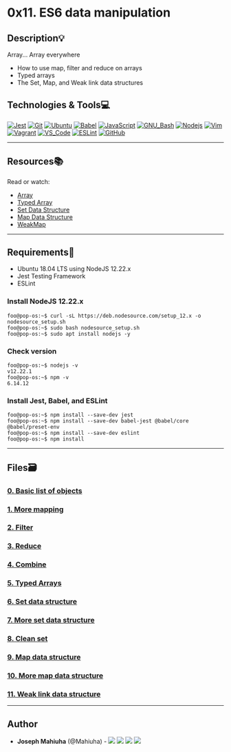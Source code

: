 # 0x11. ES6 data manipulation

## Description:bulb:

Array... Array everywhere

- How to use map, filter and reduce on arrays
- Typed arrays
- The Set, Map, and Weak link data structures

## Technologies & Tools:computer:

[![Jest](https://img.shields.io/badge/≡-Jest-C21325?logo=Jest&style=flat-square&labelColor=282828&logoColor=C21325)](https://jestjs.io/)
[![Git](https://img.shields.io/badge/≡-Git-F05032?logo=git&style=flat-square&labelColor=282828)](https://git-scm.com/)
[![Ubuntu](https://img.shields.io/badge/≡-Ubuntu-E95420?&style=flat-square&logo=Ubuntu&labelColor=282828)](https://ubuntu.com/)
[![Babel](https://img.shields.io/badge/≡-Babel-F9DC3E?logo=Babel&style=flat-square&labelColor=282828)](https://babeljs.io/)
[![JavaScript](https://img.shields.io/badge/≡-JavaScript-F7DF1E?logo=javascript&style=flat-square&labelColor=282828)](https://developer.mozilla.org/en-US/docs/Web/javascript)
[![GNU_Bash](https://img.shields.io/badge/≡-GNU_Bash-4EAA25?logo=GNU-Bash&style=flat-square&labelColor=282828)](https://www.gnu.org/software/bash/)
[![Nodejs](https://img.shields.io/badge/≡-Nodejs-339933?logo=Node.js&style=flat-square&labelColor=282828)](https://nodejs.org/en/)
[![Vim](https://img.shields.io/badge/≡-Vim-019733?logo=Vim&style=flat-square&logoColor=019733&labelColor=282828)](https://www.vim.org/)
[![Vagrant](https://img.shields.io/badge/≡-Vagrant-1563FF?logo=vagrant&style=flat-square&logoColor=1563FF&labelColor=282828)](https://www.vagrantup.com/)
[![VS_Code](https://img.shields.io/badge/≡-VS_Code-007ACC?logo=visual-studio-code&style=flat-square&logoColor=007ACC&labelColor=282828)](https://code.visualstudio.com/)
[![ESLint](https://img.shields.io/badge/≡-ESLint-4B32C3?logo=ESLint&style=flat-square&labelColor=282828&logoColor=4B32C3)](https://eslint.org/)
[![GitHub](https://img.shields.io/badge/≡-GitHub-181717?logo=GitHub&style=flat-square&labelColor=282828)](https://github.com/)

---

## Resources:books:

Read or watch:

- [Array](https://developer.mozilla.org/en-US/docs/Web/JavaScript/Reference/Global_Objects/Array)
- [Typed Array](https://developer.mozilla.org/en-US/docs/Web/JavaScript/Typed_arrays)
- [Set Data Structure](https://developer.mozilla.org/en-US/docs/Web/JavaScript/Reference/Global_Objects/Set)
- [Map Data Structure](https://developer.mozilla.org/en-US/docs/Web/JavaScript/Reference/Global_Objects/Map)
- [WeakMap](https://developer.mozilla.org/en-US/docs/Web/JavaScript/Reference/Global_Objects/WeakMap)

---

## Requirements:hammer:

- Ubuntu 18.04 LTS using NodeJS 12.22.x
- Jest Testing Framework
- ESLint

### Install NodeJS 12.22.x

```console
foo@pop-os:~$ curl -sL https://deb.nodesource.com/setup_12.x -o nodesource_setup.sh
foo@pop-os:~$ sudo bash nodesource_setup.sh
foo@pop-os:~$ sudo apt install nodejs -y
```

### Check version

```console
foo@pop-os:~$ nodejs -v
v12.22.1
foo@pop-os:~$ npm -v
6.14.12
```

### Install Jest, Babel, and ESLint

```console
foo@pop-os:~$ npm install --save-dev jest
foo@pop-os:~$ npm install --save-dev babel-jest @babel/core @babel/preset-env
foo@pop-os:~$ npm install --save-dev eslint
foo@pop-os:~$ npm install
```

---

## Files:card_file_box:

### [0. Basic list of objects](./0-get_list_students.js)

### [1. More mapping](./1-get_list_student_ids.js)

### [2. Filter](./2-get_students_by_loc.js)

### [3. Reduce](./3-get_ids_sum.js)

### [4. Combine](./4-update_grade_by_city.js)

### [5. Typed Arrays](./5-typed_arrays.js)

### [6. Set data structure](./6-set.js)

### [7. More set data structure](./7-has_array_values.js)

### [8. Clean set](./8-clean_set.js)

### [9. Map data structure](./9-groceries_list.js)

### [10. More map data structure](./10-update_uniq_items.js)

### [11. Weak link data structure](./100-weak.js)

---

## Author

- **Joseph Mahiuha** (@Mahiuha) - [<img src="https://img.shields.io/badge/Portfolio-20d6fe.svg?&style=plastic"/>](https://mahiuha.github.io/josephmahiuha/)
  [<img src="https://img.shields.io/badge/Twitter-1DA1F2.svg?&style=plastic&logo=twitter&logoColor=white"/>](https://twitter.com/Joseph_Mahiuha)
  [<img src="https://img.shields.io/badge/Linkedin-0A66C2.svg?&style=plastic&logo=linkedin&logoColor=white"/>](https://www.linkedin.com/in/joseph-mahiuha-498a52162/)
  [<img src="https://img.shields.io/badge/GitHub-181717.svg?&style=plastic&logo=github&logoColor=white"/>](https://github.com/Mahiuha)

